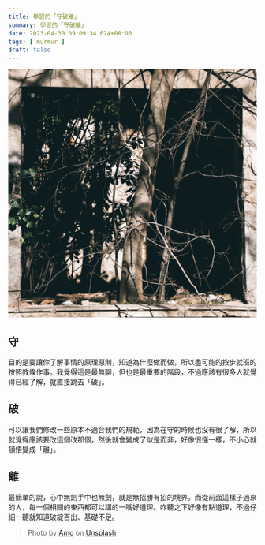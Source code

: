 ```yaml
---
title: 學習的「守破離」
summary: 學習的「守破離」
date: 2023-04-30 09:09:34.624+08:00
tags: [ murmur ]
draft: false
---
```


![](./cover.webp)

## 守

目的是要讓你了解事情的原理原則，知道為什麼做而做，所以盡可能的按步就班的按照教條作事。我覺得這是最無聊，但也是最重要的階段，不過應該有很多人就覺得已經了解，就直接跳去「破」。

## 破

可以讓我們修改一些原本不適合我們的規範，因為在守的時候也沒有很了解，所以就覺得應該要改這個改那個，然後就會變成了似是而非，好像很懂一樣，不小心就頓悟變成「離」。

## 離

最簡單的說，心中無劍手中也無劍，就是無招勝有招的境界。而從前面這樣子過來的人，每一個相關的東西都可以講的一嘴好道理。咋聽之下好像有點道理，不過仔細一聽就知道破綻百出、基礎不足。

> Photo by [Amo](https://unsplash.com/amofifty?utm_source=unsplash&utm_medium=referral&utm_content=creditCopyText) on [Unsplash](https://unsplash.com/photos/NUQhP-YsHI4?utm_source=unsplash&utm_medium=referral&utm_content=creditCopyText)
